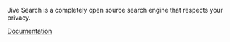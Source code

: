Jive Search is a completely open source search engine that respects your privacy. 

[Documentation](https://godoc.org/github.com/jivesearch/jivesearch)
